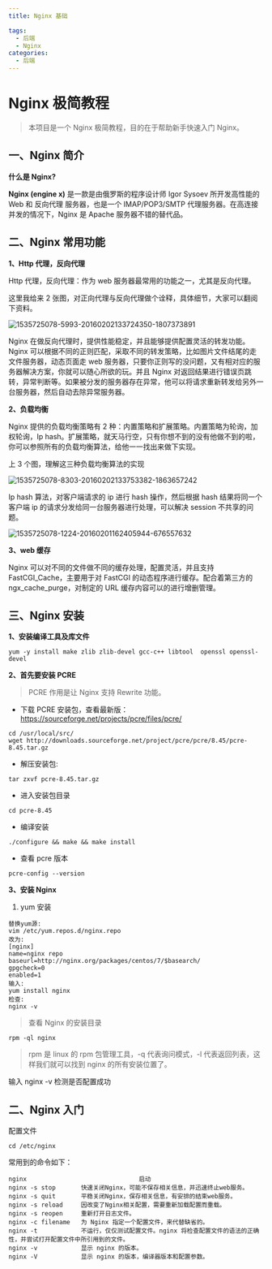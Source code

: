 ```yaml
---
title: Nginx 基础

tags:
  - 后端
  - Nginx
categories:
  - 后端
---
```


# Nginx 极简教程

> 本项目是一个 Nginx 极简教程，目的在于帮助新手快速入门 Nginx。

## 一、Nginx 简介

**什么是 Nginx?**

**Nginx (engine x)** 是一款是由俄罗斯的程序设计师 Igor Sysoev 所开发高性能的 Web 和 反向代理 服务器，也是一个 IMAP/POP3/SMTP 代理服务器。在高连接并发的情况下，Nginx 是 Apache 服务器不错的替代品。

## 二、Nginx 常用功能

**1、Http 代理，反向代理**

Http 代理，反向代理：作为 web 服务器最常用的功能之一，尤其是反向代理。

这里我给来 2 张图，对正向代理与反向代理做个诠释，具体细节，大家可以翻阅下资料。

![1535725078-5993-20160202133724350-1807373891](https://cdn.jsdelivr.net/gh/WTxiaomage/imgsbed/posts/1535725078-5993-20160202133724350-1807373891.jpg)

Nginx 在做反向代理时，提供性能稳定，并且能够提供配置灵活的转发功能。Nginx 可以根据不同的正则匹配，采取不同的转发策略，比如图片文件结尾的走文件服务器，动态页面走 web 服务器，只要你正则写的没问题，又有相对应的服务器解决方案，你就可以随心所欲的玩。并且 Nginx 对返回结果进行错误页跳转，异常判断等。如果被分发的服务器存在异常，他可以将请求重新转发给另外一台服务器，然后自动去除异常服务器。

**2、负载均衡**

Nginx 提供的负载均衡策略有 2 种：内置策略和扩展策略。内置策略为轮询，加权轮询，Ip hash。扩展策略，就天马行空，只有你想不到的没有他做不到的啦，你可以参照所有的负载均衡算法，给他一一找出来做下实现。

上 3 个图，理解这三种负载均衡算法的实现

![1535725078-8303-20160202133753382-1863657242](https://cdn.jsdelivr.net/gh/WTxiaomage/imgsbed/posts/1535725078-8303-20160202133753382-1863657242-20211127180817411.jpg)

Ip hash 算法，对客户端请求的 ip 进行 hash 操作，然后根据 hash 结果将同一个客户端 ip 的请求分发给同一台服务器进行处理，可以解决 session 不共享的问题。

![1535725078-1224-20160201162405944-676557632](https://cdn.jsdelivr.net/gh/WTxiaomage/imgsbed/posts/1535725078-1224-20160201162405944-676557632.jpg)

**3、web 缓存**

Nginx 可以对不同的文件做不同的缓存处理，配置灵活，并且支持 FastCGI_Cache，主要用于对 FastCGI 的动态程序进行缓存。配合着第三方的 ngx_cache_purge，对制定的 URL 缓存内容可以的进行增删管理。

## 三、Nginx 安装

**1、安装编译工具及库文件**

```
yum -y install make zlib zlib-devel gcc-c++ libtool  openssl openssl-devel
```

**2、首先要安装 PCRE**

> PCRE 作用是让 Nginx 支持 Rewrite 功能。

- 下载 PCRE 安装包，查看最新版： https://sourceforge.net/projects/pcre/files/pcre/

```
cd /usr/local/src/
wget http://downloads.sourceforge.net/project/pcre/pcre/8.45/pcre-8.45.tar.gz
```

- 解压安装包:

```
tar zxvf pcre-8.45.tar.gz
```

- 进入安装包目录

```
cd pcre-8.45
```

- 编译安装

```
./configure && make && make install
```

- 查看 pcre 版本

```
pcre-config --version
```

**3、安装 Nginx**

1. yum 安装

```
替换yum源:
vim /etc/yum.repos.d/nginx.repo
改为:
[nginx]
name=nginx repo
baseurl=http://nginx.org/packages/centos/7/$basearch/
gpgcheck=0
enabled=1
输入:
yum install nginx
检查:
nginx -v
```

> 查看 Nginx 的安装目录

```
rpm -ql nginx
```

> rpm 是 linux 的 rpm 包管理工具，-q 代表询问模式，-l 代表返回列表，这样我们就可以找到 nginx 的所有安装位置了。

输入 nginx -v 检测是否配置成功

## 二、Nginx 入门

配置文件

```
cd /etc/nginx
```

常用到的命令如下：

```batch
nginx								启动
nginx -s stop       快速关闭Nginx，可能不保存相关信息，并迅速终止web服务。
nginx -s quit       平稳关闭Nginx，保存相关信息，有安排的结束web服务。
nginx -s reload     因改变了Nginx相关配置，需要重新加载配置而重载。
nginx -s reopen     重新打开日志文件。
nginx -c filename   为 Nginx 指定一个配置文件，来代替缺省的。
nginx -t            不运行，仅仅测试配置文件。nginx 将检查配置文件的语法的正确性，并尝试打开配置文件中所引用到的文件。
nginx -v            显示 nginx 的版本。
nginx -V            显示 nginx 的版本，编译器版本和配置参数。
```
